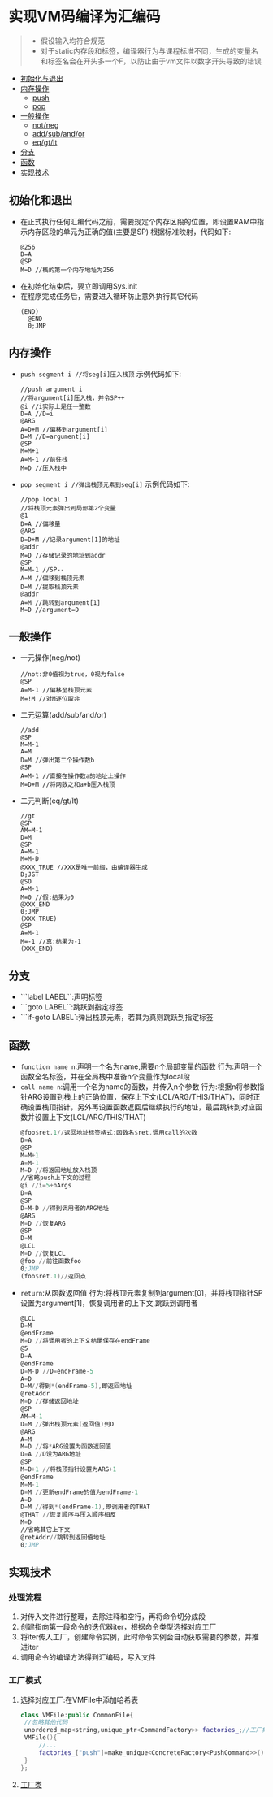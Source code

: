 # 实现VM码编译为汇编码
> - 假设输入均符合规范
> - 对于static内存段和标签，编译器行为与课程标准不同，生成的变量名和标签名会在开头多一个F，以防止由于vm文件以数字开头导致的错误
- [初始化与退出](#preset)
- [内存操作](#memory)
	- [push](#push)
	- [pop](#pop)
- [一般操作](#universal)
	- [not/neg](#sole)
	- [add/sub/and/or](#2op)
	- [eq/gt/lt](#2cp)
- [分支](#branch)
- [函数](#function)
- [实现技术](#trick)
## 初始化和退出<a id="preset"></a>
- 在正式执行任何汇编代码之前，需要规定个内存区段的位置，即设置RAM中指示内存区段的单元为正确的值(主要是SP)
	根据标准映射，代码如下:
	```hack
	@256
	D=A
	@SP
	M=D //栈的第一个内存地址为256
	```
- 在初始化结束后，要立即调用Sys.init
- 在程序完成任务后，需要进入循环防止意外执行其它代码
  ```hack
  (END)
	@END
	0;JMP
  ```
## 内存操作<a id="memory"></a>
- ```push segment i //将seg[i]压入栈顶```<a id="push"></a>
  示例代码如下:
  	```hack
	//push argument i
	//将argument[i]压入栈，并令SP++
	@i //i实际上是任一整数
	D=A //D=i
	@ARG
	A=D+M //偏移到argument[i]
	D=M //D=argument[i]
	@SP
	M=M+1
	A=M-1 //前往栈
	M=D //压入栈中
	```
- ```pop segment i //弹出栈顶元素到seg[i]```<a id="pop"></a>
  	示例代码如下:
	```hack
	//pop local 1
	//将栈顶元素弹出到局部第2个变量
	@1
	D=A //偏移量
	@ARG
	D=D+M //记录argument[1]的地址
	@addr
	M=D //存储记录的地址到addr
	@SP
	M=M-1 //SP--
	A=M //偏移到栈顶元素
	D=M //提取栈顶元素
	@addr
	A=M //跳转到argument[1]
	M=D //argument=D
	```
## 一般操作<a id="universal"></a>
- 一元操作(neg/not)<a id="sole"></a>
	```hack
	//not:非0值视为true，0视为false
	@SP
	A=M-1 //偏移至栈顶元素
	M=!M //对M逐位取非
	```
- 二元运算(add/sub/and/or)<a id="2op"></a>
	```hack
	//add
	@SP
	M=M-1
	A=M
	D=M //弹出第二个操作数b
	@SP
	A=M-1 //直接在操作数a的地址上操作
	M=D+M //将两数之和a+b压入栈顶
	```
- 二元判断(eq/gt/lt)<a id="2cp"></a>
	```hack
	//gt
	@SP
	AM=M-1
	D=M
	@SP
	A=M-1
	M=M-D
	@XXX_TRUE //XXX是唯一前缀，由编译器生成
	D;JGT
	@SO
	A=M-1
	M=0 //假:结果为0
	@XXX_END
	0;JMP
	(XXX_TRUE)
	@SP
	A=M-1
	M=-1 //真:结果为-1
	(XXX_END)
	```
## 分支<a id="branch"></a>
- ```label LABEL``:声明标签
- ```goto LABEL``:跳跃到指定标签
- ```if-goto LABEL`:弹出栈顶元素，若其为真则跳跃到指定标签
## 函数<a id="function"></a>
- ```function name n```:声明一个名为name,需要n个局部变量的函数
	行为:声明一个函数全名标签，并在全局栈中准备n个变量作为local段
- ```call name n```:调用一个名为name的函数，并传入n个参数
	行为:根据n将参数指针ARG设置到栈上的正确位置，保存上下文(LCL/ARG/THIS/THAT)，同时正确设置栈顶指针，另外再设置函数返回后继续执行的地址，最后跳转到对应函数并设置上下文(LCL/ARG/THIS/THAT)
	```asm
	@foo$ret.1//返回地址标签格式:函数名$ret.调用call的次数
	D=A
	@SP
	M=M+1
	A=M-1
	M=D //将返回地址放入栈顶
	//省略push上下文的过程
	@i //i=5+nArgs
	D=A
	@SP
	D=M-D //得到调用者的ARG地址
	@ARG
	M=D //恢复ARG
	@SP
	D=M
	@LCL
	M=D //恢复LCL
	@foo //前往函数foo
	0;JMP
	(foo$ret.1)//返回点
	```
- ```return```:从函数返回值
	行为:将栈顶元素复制到argument[0]，并将栈顶指针SP设置为argument[1]，恢复调用者的上下文,跳跃到调用者
	```asm
	@LCL
	D=M
	@endFrame
	M=D //将调用者的上下文结尾保存在endFrame
	@5
	D=A
	@endFrame
	D=M-D //D=endFrame-5
	A=D 
	D=M//得到*(endFrame-5),即返回地址
	@retAddr
	M=D //存储返回地址
	@SP
	AM=M-1
	D=M //弹出栈顶元素(返回值)到D
	@ARG
	A=M
	M=D //将*ARG设置为函数返回值
	D=A //D设为ARG地址
	@SP
	M=D+1 //将栈顶指针设置为ARG+1
	@endFrame
	M=M-1
	D=M //更新endFrame的值为endFrame-1
	A=D
	D=M //得到*(endFrame-1),即调用者的THAT
	@THAT //恢复顺序与压入顺序相反
	M=D
	//省略其它上下文
	@retAddr//跳转到返回值地址
	0;JMP
	```
## 实现技术<a id="trick"></a>
### 处理流程
1. 对传入文件进行整理，去除注释和空行，再将命令切分成段
2. 创建指向第一段命令的迭代器iter，根据命令类型选择对应工厂
3. 将iter传入工厂，创建命令实例，此时命令实例会自动获取需要的参数，并推进iter
4. 调用命令的编译方法得到汇编码，写入文件
### 工厂模式
1. 选择对应工厂:在VMFile中添加哈希表
   ```cpp
   class VMFile:public CommonFile{
	//忽略其他代码
	unordered_map<string,unique_ptr<CommandFactory>> factories_;//工厂集合
	VMFile(){
		//...
		factories_["push"]=make_unique<ConcreteFactory<PushCommand>>();//注册push命令工厂
	}
   };
   ```
2. [工厂类](/PartII/VMCompiler/include/Command/Factory.hpp)


